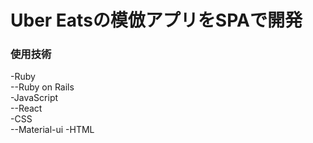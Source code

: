 # Uber Eatsの模倣アプリをSPAで開発
### 使用技術
-Ruby <br>
--Ruby on Rails <br>
-JavaScript <br>
--React <br>
-CSS <br>
--Material-ui
-HTML <br>

